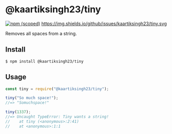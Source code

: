 # @kaartiksingh23/tiny

[![npm (scoped)](https://img.shields.io/npm/v/@kaartiksingh23/tiny.svg)](https://www.npmjs.com/package/@kaartiksingh23/tiny)
https://img.shields.io/github/issues/kaartiksingh23/tiny.svg

Removes all spaces from a string.

## Install

```
$ npm install @kaartiksingh23/tiny
```

## Usage

```js
const tiny = require("@kaartiksingh23/tiny");

tiny("So much space!");
//=> "Somuchspace!"

tiny(1337);
//=> Uncaught TypeError: Tiny wants a string!
//    at tiny (<anonymous>:2:41)
//    at <anonymous>:1:1
```
